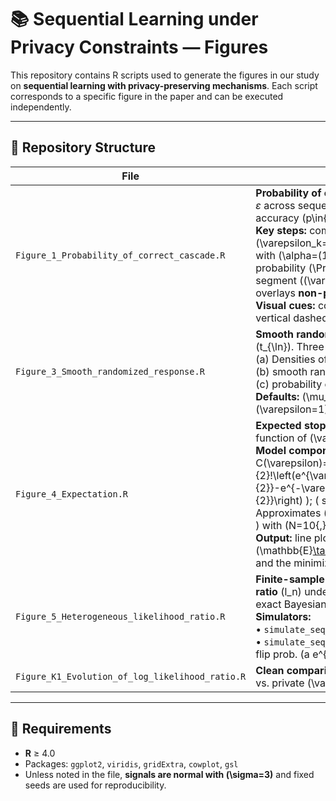 # 📚 Sequential Learning under Privacy Constraints — Figures

This repository contains R scripts used to generate the figures in our study on **sequential learning with privacy-preserving mechanisms**. Each script corresponds to a specific figure in the paper and can be executed independently.

---

## 📁 Repository Structure

| File | Description |
|---|---|
| `Figure_1_Probability_of_correct_cascade.R` | **Probability of correct cascade vs. privacy budget** $\varepsilon$ across sequence lengths \(k\in\{2,3,4,5\}\) and signal accuracy \(p\in\{0.90,0.70,0.55\}\).<br>**Key steps:** computes \(w_k(\alpha)\) and thresholds \(\varepsilon_k=\log\!\big(\frac{1-w_k}{w_k}\big)\) with \(\alpha=(1-p)/p\); evaluates the closed-form probability \(\Pr[\text{right cascade}]\) on each segment \((\varepsilon_{k+1},\varepsilon_k]\); overlays **non-private** baselines \(p^2/(2p^2-2p+1)\).<br>**Visual cues:** colored lines for \(k\), line types for \(p\); vertical dashed lines at \(\varepsilon_{k+1}\). |
| `Figure_3_Smooth_randomized_response.R` | **Smooth randomized response around a threshold** \(t_{\ln}\). Three side-by-side panels:<br>(a) Densities of signals.<br>(b) smooth randomized response.<br>(c) probability of changing action.<br>**Defaults:** \(\mu_{\pm}=\pm1\), \(\sigma=1\), \(\varepsilon=1\), \(t_{\ln}=-3\). |
| `Figure_4_Expectation.R` | **Expected stopping time** \(\mathbb{E}[\tau]\) as a function of \(\varepsilon\) (here \([0.5,1]\)).<br>**Model components:** \( \sigma=1 \); \( C(\varepsilon)=\tfrac{\varepsilon\sigma^2}{2}\!\left(e^{\varepsilon+\frac{\varepsilon^2\sigma^2}{2}}-e^{-\varepsilon+\frac{\varepsilon^2\sigma^2}{2}}\right) \); \( s=\tfrac{2}{\varepsilon\sigma^2} \). Approximates \(\zeta(s)\) by \( \sum_{n=1}^{N} n^{-s} \) with \(N=10{,}000\).<br>**Output:** line plot of \(\mathbb{E}[\tau](\varepsilon)=C_1\,C(\varepsilon)^{-s}\zeta(s)\) and the minimizing \(\varepsilon\) printed to console. |
| `Figure_5_Heterogeneous_likelihood_ratio.R` | **Finite-sample trajectories of the log-likelihood ratio** \(l_n\) under multiple privacy regimes, using exact Bayesian updates for action distributions.<br>**Simulators:**<br>• `simulate_seq_learning` (non-private baseline).<br>• `simulate_seq_learning_rand` (fixed \(\varepsilon\), flip prob. \(a e^{-\varepsilon|s-t|}\)).<br>• `simulate_seq_learning_epsU_sample_ab` (heterogeneous \(\varepsilon\sim U[\ell,h]\).<br>**Comparisons included:** heterogenous \(U(0,1)\), fixed \(\varepsilon\in\{0.1,0.5,1\}\), and non-private. Multiple seeds overlayed; a helper highlights the “center” trajectory closest to the mean. **Default signal noise:** \(\sigma=3\). |
| `Figure_K1_Evolution_of_log_likelihood_ratio.R` | **Clean comparison of \(l_n\) growth** for non-private vs. private \(\varepsilon\) (e.g., 0.5, 1.0).

---

## 🔧 Requirements

- **R** ≥ 4.0  
- Packages: `ggplot2`, `viridis`, `gridExtra`, `cowplot`, `gsl`  
- Unless noted in the file, **signals are normal with \(\sigma=3\)** and fixed seeds are used for reproducibility.

